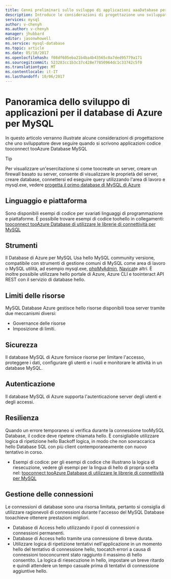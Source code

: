 ```yaml
---
title: Cenni preliminari sullo sviluppo di applicazioni aaaDatabase per il Database di Azure per MySQL | Documenti Microsoft
description: Introduce le considerazioni di progettazione uno sviluppatore deve seguire quando si scrivono applicazioni codice tooconnect tooAzure Database MySQL
services: mysql
author: v-chenyh
ms.author: v-chenyh
manager: jhubbard
editor: jasonwhowell
ms.service: mysql-database
ms.topic: article
ms.date: 05/10/2017
ms.openlocfilehash: f08df605eba21b4ba4b43565c0a7ded95779a171
ms.sourcegitcommit: 523283cc1b3c37c428e77850964dc1c33742c5f0
ms.translationtype: MT
ms.contentlocale: it-IT
ms.lasthandoff: 10/06/2017
---
```

# <a name="application-development-overview-for-azure-database-for-mysql"></a>Panoramica dello sviluppo di applicazioni per il database di Azure per MySQL 
In questo articolo verranno illustrate alcune considerazioni di progettazione che uno sviluppatore deve seguire quando si scrivono applicazioni codice tooconnect tooAzure Database MySQL 

> [!TIP]
> Per visualizzare un'esercitazione si come toocreate un server, creare un firewall basato su server, consente di visualizzare le proprietà del server, creare database, connettersi ed eseguire query utilizzando l'area di lavoro e mysql.exe, vedere [progetta il primo database di MySQL di Azure](tutorial-design-database-using-portal.md)

## <a name="language-and-platform"></a>Linguaggio e piattaforma
Sono disponibili esempi di codice per svariati linguaggi di programmazione e piattaforme. È possibile trovare esempi di codice toohello in collegamenti: [tooconnect tooAzure Database di utilizzare le librerie di connettività per MySQL](concepts-connection-libraries.md)

## <a name="tools"></a>Strumenti
Il Database di Azure per MySQL Usa hello MySQL community versione, compatibile con strumenti di gestione comuni di MySQL come area di lavoro o MySQL utilità, ad esempio mysql.exe, [phpMyAdmin](https://www.phpmyadmin.net/), [Navicat](https://www.navicat.com/products/navicat-for-mysql)e altri. È inoltre possibile utilizzare hello portale di Azure, Azure CLI e toointeract API REST con il servizio di database hello.

## <a name="resource-limitations"></a>Limiti delle risorse
MySQL Database Azure gestisce hello risorse disponibili tooa server tramite due meccanismi diversi: 
- Governance delle risorse 
- Imposizione di limiti.

## <a name="security"></a>Sicurezza
Il database MySQL di Azure fornisce risorse per limitare l'accesso, proteggere i dati, configurare gli utenti e i ruoli e monitorare le attività in un database MySQL.

## <a name="authentication"></a>Autenticazione
Il database MySQL di Azure supporta l'autenticazione server degli utenti e degli accessi.

## <a name="resiliency"></a>Resilienza
Quando un errore temporaneo si verifica durante la connessione tooMySQL Database, il codice deve ripetere chiamata hello. È consigliabile utilizzare logica di ripetizione hello Backoff logica, in modo che non sovraccarica hello Database SQL con più client contemporaneamente con nuovo tentativo in corso.

- Esempi di codice: per gli esempi di codice che illustrano la logica di riesecuzione, vedere gli esempi per la lingua di hello di propria scelta nel: [tooconnect tooAzure Database di utilizzare le librerie di connettività per MySQL](concepts-connection-libraries.md)

## <a name="managing-connections"></a>Gestione delle connessioni
Le connessioni di database sono una risorsa limitata, pertanto si consiglia di utilizzare ragionevoli di connessioni durante l'accesso del MySQL Database tooachieve ottenere prestazioni migliori.
- Database di Access hello utilizzando il pool di connessioni o connessioni permanenti.
- Database di Access hello tramite una connessione di breve durata. 
- Utilizzare logica di ripetizione tentativi nell'applicazione in un momento hello del tentativo di connessione hello, toocatch errori a causa di connessioni tooconcurrent stato raggiunto il massimo di hello consentito. La logica di riesecuzione in hello, impostare un breve ritardo e quindi attendere un tempo casuale prima di tentativi di connessione aggiuntive hello.
